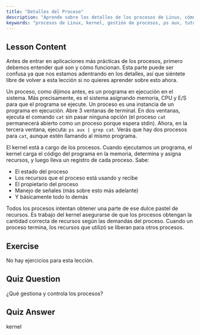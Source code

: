 ```yaml
---
title: "Detalles del Proceso"
description: "Aprende sobre los detalles de los procesos de Linux, cómo el kernel gestiona los recursos y qué son los procesos. Comprende los conceptos de procesos para principiantes."
keywords: "procesos de Linux, kernel, gestión de procesos, ps aux, tutorial de Linux, guía para principiantes"
---
```


## Lesson Content

Antes de entrar en aplicaciones más prácticas de los procesos, primero debemos entender qué son y cómo funcionan. Esta parte puede ser confusa ya que nos estamos adentrando en los detalles, así que siéntete libre de volver a esta lección si no quieres aprender sobre esto ahora.

Un proceso, como dijimos antes, es un programa en ejecución en el sistema. Más precisamente, es el sistema asignando memoria, CPU y E/S para que el programa se ejecute. Un proceso es una instancia de un programa en ejecución. Abre 3 ventanas de terminal. En dos ventanas, ejecuta el comando `cat` sin pasar ninguna opción (el proceso `cat` permanecerá abierto como un proceso porque espera stdin). Ahora, en la tercera ventana, ejecuta: `ps aux | grep cat`. Verás que hay dos procesos para `cat`, aunque estén llamando al mismo programa.

El kernel está a cargo de los procesos. Cuando ejecutamos un programa, el kernel carga el código del programa en la memoria, determina y asigna recursos, y luego lleva un registro de cada proceso. Sabe:

- El estado del proceso
- Los recursos que el proceso está usando y recibe
- El propietario del proceso
- Manejo de señales (más sobre esto más adelante)
- Y básicamente todo lo demás

Todos los procesos intentan obtener una parte de ese dulce pastel de recursos. Es trabajo del kernel asegurarse de que los procesos obtengan la cantidad correcta de recursos según las demandas del proceso. Cuando un proceso termina, los recursos que utilizó se liberan para otros procesos.

## Exercise

No hay ejercicios para esta lección.

## Quiz Question

¿Qué gestiona y controla los procesos?

## Quiz Answer

kernel
